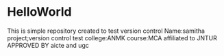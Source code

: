 # HelloWorld
This is simple repository created to test version control
Name:samitha
project;version control test
college:ANMK
course:MCA
affiliated to JNTUR APPROVED BY aicte and ugc
